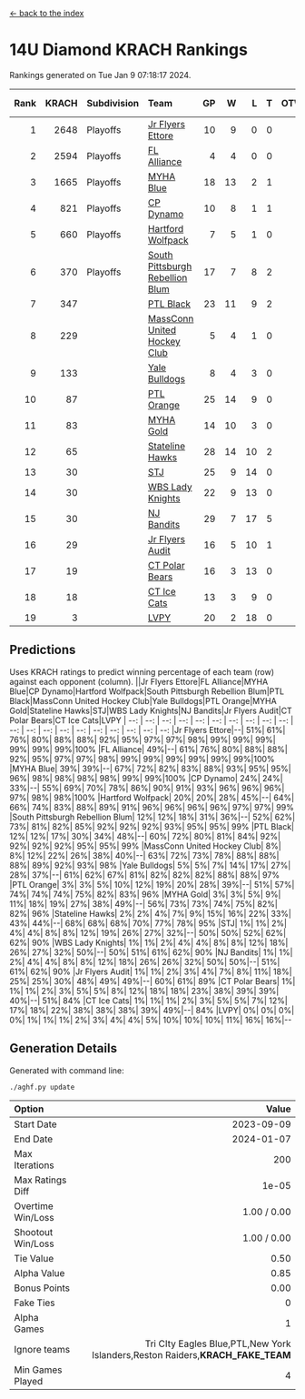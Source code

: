[<- back to the index](readme.md)
# 14U Diamond KRACH Rankings
Rankings generated on Tue Jan  9 07:18:17 2024.

Rank|KRACH|Subdivision|Team|GP|W|L|T|OTW|OTL|SoS|Exp Wins|Win Diff
---:|---:|:---|:---|---:|---:|---:|---:|---:|---:|---:|---:|---:
1|2648|Playoffs|[Jr Flyers Ettore](https://gamesheetstats.com/seasons/3663/teams/140817/schedule)|10|9|0|0|0|1|359|9.8|-0.0
2|2594|Playoffs|[FL Alliance](https://gamesheetstats.com/seasons/3663/teams/156905/schedule)|4|4|0|0|0|0|87|4.8|-0.0
3|1665|Playoffs|[MYHA Blue](https://gamesheetstats.com/seasons/3663/teams/140816/schedule)|18|13|2|1|2|0|366|16.3|-0.0
4|821|Playoffs|[CP Dynamo](https://gamesheetstats.com/seasons/3663/teams/140823/schedule)|10|8|1|1|0|0|246|9.4|0.0
5|660|Playoffs|[Hartford Wolfpack](https://gamesheetstats.com/seasons/3663/teams/140814/schedule)|7|5|1|0|0|1|381|5.8|-0.0
6|370|Playoffs|[South Pittsburgh Rebellion Blum](https://gamesheetstats.com/seasons/3663/teams/140812/schedule)|17|7|8|2|0|0|956|8.9|0.0
7|347||[PTL Black](https://gamesheetstats.com/seasons/3663/teams/140815/schedule)|23|11|9|2|1|0|786|13.8|-0.0
8|229||[MassConn United Hockey Club](https://gamesheetstats.com/seasons/3663/teams/140810/schedule)|5|4|1|0|0|0|127|4.9|0.0
9|133||[Yale Bulldogs](https://gamesheetstats.com/seasons/3663/teams/156906/schedule)|8|4|3|0|1|0|116|5.9|0.0
10|87||[PTL Orange](https://gamesheetstats.com/seasons/3663/teams/140821/schedule)|25|14|9|0|1|1|177|15.9|0.0
11|83||[MYHA Gold](https://gamesheetstats.com/seasons/3663/teams/140824/schedule)|14|10|3|0|0|1|41|10.9|0.0
12|65||[Stateline Hawks](https://gamesheetstats.com/seasons/3663/teams/140813/schedule)|28|14|10|2|1|1|229|16.9|0.0
13|30||[STJ](https://gamesheetstats.com/seasons/3663/teams/140822/schedule)|25|9|14|0|1|1|181|10.9|0.0
14|30||[WBS Lady Knights](https://gamesheetstats.com/seasons/3663/teams/140825/schedule)|22|9|13|0|0|0|289|9.9|0.0
15|30||[NJ Bandits](https://gamesheetstats.com/seasons/3663/teams/140811/schedule)|29|7|17|5|0|0|401|10.4|0.0
16|29||[Jr Flyers Audit](https://gamesheetstats.com/seasons/3663/teams/140819/schedule)|16|5|10|1|0|0|144|6.4|0.0
17|19||[CT Polar Bears](https://gamesheetstats.com/seasons/3663/teams/140818/schedule)|16|3|13|0|0|0|475|3.9|0.0
18|18||[CT Ice Cats](https://gamesheetstats.com/seasons/3663/teams/140826/schedule)|13|3|9|0|0|1|208|3.9|0.0
19|3||[LVPY](https://gamesheetstats.com/seasons/3663/teams/140820/schedule)|20|2|18|0|0|0|43|2.9|0.0

## Predictions
Uses KRACH ratings to predict winning percentage of each team (row) against each opponent (column).
||Jr Flyers Ettore|FL Alliance|MYHA Blue|CP Dynamo|Hartford Wolfpack|South Pittsburgh Rebellion Blum|PTL Black|MassConn United Hockey Club|Yale Bulldogs|PTL Orange|MYHA Gold|Stateline Hawks|STJ|WBS Lady Knights|NJ Bandits|Jr Flyers Audit|CT Polar Bears|CT Ice Cats|LVPY
| --: | --: | --: | --: | --: | --: | --: | --: | --: | --: | --: | --: | --: | --: | --: | --: | --: | --: | --: | --: 
|Jr Flyers Ettore|--| 51%| 61%| 76%| 80%| 88%| 88%| 92%| 95%| 97%| 97%| 98%| 99%| 99%| 99%| 99%| 99%| 99%|100%
|FL Alliance| 49%|--| 61%| 76%| 80%| 88%| 88%| 92%| 95%| 97%| 97%| 98%| 99%| 99%| 99%| 99%| 99%| 99%|100%
|MYHA Blue| 39%| 39%|--| 67%| 72%| 82%| 83%| 88%| 93%| 95%| 95%| 96%| 98%| 98%| 98%| 98%| 99%| 99%|100%
|CP Dynamo| 24%| 24%| 33%|--| 55%| 69%| 70%| 78%| 86%| 90%| 91%| 93%| 96%| 96%| 96%| 97%| 98%| 98%|100%
|Hartford Wolfpack| 20%| 20%| 28%| 45%|--| 64%| 66%| 74%| 83%| 88%| 89%| 91%| 96%| 96%| 96%| 96%| 97%| 97%| 99%
|South Pittsburgh Rebellion Blum| 12%| 12%| 18%| 31%| 36%|--| 52%| 62%| 73%| 81%| 82%| 85%| 92%| 92%| 92%| 93%| 95%| 95%| 99%
|PTL Black| 12%| 12%| 17%| 30%| 34%| 48%|--| 60%| 72%| 80%| 81%| 84%| 92%| 92%| 92%| 92%| 95%| 95%| 99%
|MassConn United Hockey Club|  8%|  8%| 12%| 22%| 26%| 38%| 40%|--| 63%| 72%| 73%| 78%| 88%| 88%| 88%| 89%| 92%| 93%| 98%
|Yale Bulldogs|  5%|  5%|  7%| 14%| 17%| 27%| 28%| 37%|--| 61%| 62%| 67%| 81%| 82%| 82%| 82%| 88%| 88%| 97%
|PTL Orange|  3%|  3%|  5%| 10%| 12%| 19%| 20%| 28%| 39%|--| 51%| 57%| 74%| 74%| 74%| 75%| 82%| 83%| 96%
|MYHA Gold|  3%|  3%|  5%|  9%| 11%| 18%| 19%| 27%| 38%| 49%|--| 56%| 73%| 73%| 74%| 75%| 82%| 82%| 96%
|Stateline Hawks|  2%|  2%|  4%|  7%|  9%| 15%| 16%| 22%| 33%| 43%| 44%|--| 68%| 68%| 68%| 70%| 77%| 78%| 95%
|STJ|  1%|  1%|  2%|  4%|  4%|  8%|  8%| 12%| 19%| 26%| 27%| 32%|--| 50%| 50%| 52%| 62%| 62%| 90%
|WBS Lady Knights|  1%|  1%|  2%|  4%|  4%|  8%|  8%| 12%| 18%| 26%| 27%| 32%| 50%|--| 50%| 51%| 61%| 62%| 90%
|NJ Bandits|  1%|  1%|  2%|  4%|  4%|  8%|  8%| 12%| 18%| 26%| 26%| 32%| 50%| 50%|--| 51%| 61%| 62%| 90%
|Jr Flyers Audit|  1%|  1%|  2%|  3%|  4%|  7%|  8%| 11%| 18%| 25%| 25%| 30%| 48%| 49%| 49%|--| 60%| 61%| 89%
|CT Polar Bears|  1%|  1%|  1%|  2%|  3%|  5%|  5%|  8%| 12%| 18%| 18%| 23%| 38%| 39%| 39%| 40%|--| 51%| 84%
|CT Ice Cats|  1%|  1%|  1%|  2%|  3%|  5%|  5%|  7%| 12%| 17%| 18%| 22%| 38%| 38%| 38%| 39%| 49%|--| 84%
|LVPY|  0%|  0%|  0%|  0%|  1%|  1%|  1%|  2%|  3%|  4%|  4%|  5%| 10%| 10%| 10%| 11%| 16%| 16%|--

## Generation Details

Generated with command line:
```
./aghf.py update
```

| Option | Value |
| :----- | ----: |
| Start Date | 2023-09-09 |
| End Date | 2024-01-07 |
| Max Iterations | 200 |
| Max Ratings Diff | 1e-05 |
| Overtime Win/Loss | 1.00 / 0.00 |
| Shootout Win/Loss | 1.00 / 0.00 |
| Tie Value | 0.50 |
| Alpha Value | 0.85 |
| Bonus Points | 0.00 |
| Fake Ties | 0 |
| Alpha Games | 1 |
| Ignore teams | Tri CIty Eagles Blue,PTL,New York Islanders,Reston Raiders,__KRACH_FAKE_TEAM__ |
| Min Games Played | 4 |

